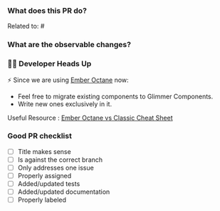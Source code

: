 ### What does this PR do?

<!-- A brief description of the context of this pull request and its purpose. -->

Related to: #<!-- enter issue number here -->

### What are the observable changes?
<!-- This question could be adequate with multiple use cases, for example: -->

<!-- Frontend: explain the feature created / updated, give instructions telling how to see the change in staging -->
<!-- Performance: what metric should be impacted, link to the right graphana dashboard for exemple -->
<!-- Bug: a given issue trail on sentry should stop happening -->
<!-- Feature: Implements X thrift service / Z HTTP REST API added, provide instructions on how leverage your feature from staging or your workstation -->

### 🧑‍💻 Developer Heads Up
⚡ Since we are using [Ember Octane](https://blog.emberjs.com/octane-is-here/) now:
* Feel free to migrate existing components to Glimmer Components.
* Write new ones exclusively in it.

Useful Resource : [Ember Octane vs Classic Cheat Sheet](https://ember-learn.github.io/ember-octane-vs-classic-cheat-sheet/)

### Good PR checklist
- [ ] Title makes sense
- [ ] Is against the correct branch
- [ ] Only addresses one issue
- [ ] Properly assigned
- [ ] Added/updated tests
- [ ] Added/updated documentation
- [ ] Properly labeled

